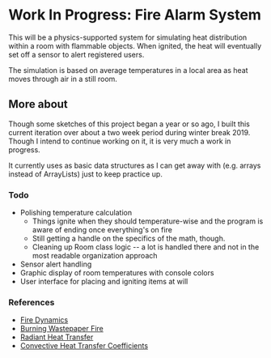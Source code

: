 # Work In Progress: Fire Alarm System #
This will be a physics-supported system for simulating heat distribution 
within a room with flammable objects. When ignited, the heat will eventually 
set off a sensor to alert registered users. 

The simulation is based on average temperatures in a local area as heat moves
through air in a still room.

## More about
Though some sketches of this project began a year or so ago, I built this 
current iteration over about a two week period during winter break 2019. Though 
I intend to continue working on it, it is very much a work in progress.

It currently uses as basic data structures as I can get away with (e.g. arrays 
instead of ArrayLists) just to keep practice up.

### Todo
* Polishing temperature calculation
    * Things ignite when they should temperature-wise and the program is 
    aware of ending once everything's on fire
    * Still getting a handle on the specifics of the math, though.
    * Cleaning up Room class logic -- a lot is handled there and not in the 
    most readable organization approach
* Sensor alert handling
* Graphic display of room temperatures with console colors
* User interface for placing and igniting items at will

### References
* [Fire Dynamics](https://www.nist.gov/el/fire-research-division-73300/firegov-fire-service/fire-dynamics)
* [Burning Wastepaper Fire](http://citeseerx.ist.psu.edu/viewdoc/download?doi=10.1.1.132.3106&rep=rep1&type=pdf)
* [Radiant Heat Transfer](https://pdhonline.com/courses/m312/Radiant%20Flux.pdf) 
* [Convective Heat Transfer Coefficients](https://www.engineersedge.com/heat_transfer/convective_heat_transfer_coefficients__13378.htm)